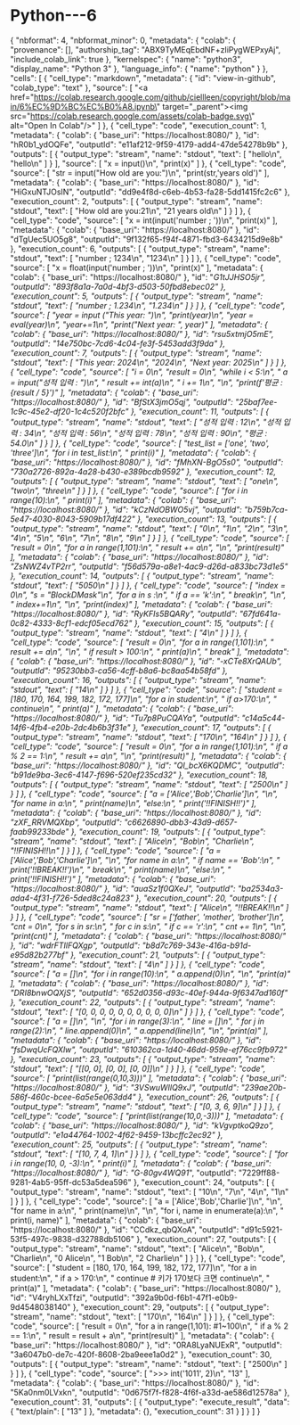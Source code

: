 # Python---6

{
  "nbformat": 4,
  "nbformat_minor": 0,
  "metadata": {
    "colab": {
      "provenance": [],
      "authorship_tag": "ABX9TyMEqEbdNF+zIiPygWEPxyAj",
      "include_colab_link": true
    },
    "kernelspec": {
      "name": "python3",
      "display_name": "Python 3"
    },
    "language_info": {
      "name": "python"
    }
  },
  "cells": [
    {
      "cell_type": "markdown",
      "metadata": {
        "id": "view-in-github",
        "colab_type": "text"
      },
      "source": [
        "<a href=\"https://colab.research.google.com/github/ciellleen/copyright/blob/main/6%EC%9D%BC%EC%B0%A8.ipynb\" target=\"_parent\"><img src=\"https://colab.research.google.com/assets/colab-badge.svg\" alt=\"Open In Colab\"/></a>"
      ]
    },
    {
      "cell_type": "code",
      "execution_count": 1,
      "metadata": {
        "colab": {
          "base_uri": "https://localhost:8080/"
        },
        "id": "hR0b1_ydOQFe",
        "outputId": "e11af212-9f59-4179-add4-47de54278b9b"
      },
      "outputs": [
        {
          "output_type": "stream",
          "name": "stdout",
          "text": [
            "hello\n",
            "hello\n"
          ]
        }
      ],
      "source": [
        "x = input()\n",
        "print(x)"
      ]
    },
    {
      "cell_type": "code",
      "source": [
        "str = input(\"How old are you:\")\n",
        "print(str,'years old')"
      ],
      "metadata": {
        "colab": {
          "base_uri": "https://localhost:8080/"
        },
        "id": "HiGxuNTJOsIN",
        "outputId": "dd9e4f8d-c6eb-4b53-fa28-5dd1415fc2c6"
      },
      "execution_count": 2,
      "outputs": [
        {
          "output_type": "stream",
          "name": "stdout",
          "text": [
            "How old are you:21\n",
            "21 years old\n"
          ]
        }
      ]
    },
    {
      "cell_type": "code",
      "source": [
        "x = int(input('number ; '))\n",
        "print(x)"
      ],
      "metadata": {
        "colab": {
          "base_uri": "https://localhost:8080/"
        },
        "id": "dTgUec5UO5g8",
        "outputId": "9f132f65-f94f-4871-fbd3-6434215d9e8b"
      },
      "execution_count": 6,
      "outputs": [
        {
          "output_type": "stream",
          "name": "stdout",
          "text": [
            "number ; 1234\n",
            "1234\n"
          ]
        }
      ]
    },
    {
      "cell_type": "code",
      "source": [
        "x = float(input('number ; '))\n",
        "print(x)"
      ],
      "metadata": {
        "colab": {
          "base_uri": "https://localhost:8080/"
        },
        "id": "_G1tJJHSO5jr",
        "outputId": "893f8a1a-7a0d-4bf3-d503-50fbd8ebec02"
      },
      "execution_count": 5,
      "outputs": [
        {
          "output_type": "stream",
          "name": "stdout",
          "text": [
            "number ; 1.234\n",
            "1.234\n"
          ]
        }
      ]
    },
    {
      "cell_type": "code",
      "source": [
        "year = input (\"This year: \")\n",
        "print(year)\n",
        "year = eval(year)\n",
        "year+=1\n",
        "print(\"Next year: \", year)"
      ],
      "metadata": {
        "colab": {
          "base_uri": "https://localhost:8080/"
        },
        "id": "rsu5xtmjO5mE",
        "outputId": "14e750bc-7cd6-4c04-fe3f-5453add3f9da"
      },
      "execution_count": 7,
      "outputs": [
        {
          "output_type": "stream",
          "name": "stdout",
          "text": [
            "This year: 2024\n",
            "2024\n",
            "Next year:  2025\n"
          ]
        }
      ]
    },
    {
      "cell_type": "code",
      "source": [
        "i = 0\n",
        "result = 0\n",
        "while i < 5:\n",
        "  a =  input(\"성적 입력 : \")\n",
        "  result += int(a)\n",
        "  i += 1\n",
        "\n",
        "print(f'평균 : {result / 5}')"
      ],
      "metadata": {
        "colab": {
          "base_uri": "https://localhost:8080/"
        },
        "id": "BfStX3jmO5qj",
        "outputId": "25baf7ee-1c9c-45e2-df20-1c4c520f2bfc"
      },
      "execution_count": 11,
      "outputs": [
        {
          "output_type": "stream",
          "name": "stdout",
          "text": [
            "성적 입력 : 12\n",
            "성적 입력 : 34\n",
            "성적 입력 : 56\n",
            "성적 입력 : 78\n",
            "성적 입력 : 90\n",
            "평균 : 54.0\n"
          ]
        }
      ]
    },
    {
      "cell_type": "code",
      "source": [
        "test_list = ['one', 'two', 'three']\n",
        "for i in test_list:\n",
        "  print(i)"
      ],
      "metadata": {
        "colab": {
          "base_uri": "https://localhost:8080/"
        },
        "id": "fMhXN-BgO5s0",
        "outputId": "730a2726-892a-4a28-b430-e389bcdb9592"
      },
      "execution_count": 12,
      "outputs": [
        {
          "output_type": "stream",
          "name": "stdout",
          "text": [
            "one\n",
            "two\n",
            "three\n"
          ]
        }
      ]
    },
    {
      "cell_type": "code",
      "source": [
        "for i in range(10):\n",
        "  print(i)"
      ],
      "metadata": {
        "colab": {
          "base_uri": "https://localhost:8080/"
        },
        "id": "kCzNdOBWO5vj",
        "outputId": "b759b7ca-5e47-4030-8043-5909b17df422"
      },
      "execution_count": 13,
      "outputs": [
        {
          "output_type": "stream",
          "name": "stdout",
          "text": [
            "0\n",
            "1\n",
            "2\n",
            "3\n",
            "4\n",
            "5\n",
            "6\n",
            "7\n",
            "8\n",
            "9\n"
          ]
        }
      ]
    },
    {
      "cell_type": "code",
      "source": [
        "result = 0\n",
        "for a in range(1,101):\n",
        "  result += a\n",
        "\n",
        "print(result)"
      ],
      "metadata": {
        "colab": {
          "base_uri": "https://localhost:8080/"
        },
        "id": "ZsNWZ4vTP2rr",
        "outputId": "f56d579a-a8e1-4ac9-d26d-a833bc73d1e5"
      },
      "execution_count": 14,
      "outputs": [
        {
          "output_type": "stream",
          "name": "stdout",
          "text": [
            "5050\n"
          ]
        }
      ]
    },
    {
      "cell_type": "code",
      "source": [
        "index = 0\n",
        "s = \"BlockDMask\"\n",
        "for a in s :\n",
        "  if a == 'k':\n",
        "    break\n",
        "\n",
        "  index+=1\n",
        "\n",
        "print(index)"
      ],
      "metadata": {
        "colab": {
          "base_uri": "https://localhost:8080/"
        },
        "id": "RyKFIs5BQARy",
        "outputId": "67fd641a-0c82-4333-8cf1-edcf05ecd762"
      },
      "execution_count": 15,
      "outputs": [
        {
          "output_type": "stream",
          "name": "stdout",
          "text": [
            "4\n"
          ]
        }
      ]
    },
    {
      "cell_type": "code",
      "source": [
        "result = 0\n",
        "for a in range(1,101):\n",
        "  result += a\n",
        "\n",
        "  if result > 100:\n",
        "    print(a)\n",
        "    break"
      ],
      "metadata": {
        "colab": {
          "base_uri": "https://localhost:8080/"
        },
        "id": "-xCTe8XrQAUb",
        "outputId": "95230bb3-ca56-4cff-b8a6-bc8aa54b58fd"
      },
      "execution_count": 16,
      "outputs": [
        {
          "output_type": "stream",
          "name": "stdout",
          "text": [
            "14\n"
          ]
        }
      ]
    },
    {
      "cell_type": "code",
      "source": [
        "student = [180, 170, 164, 199, 182, 172, 177]\n",
        "for a in student:\n",
        "  if a>170:\n",
        "    continue\n",
        "  print(a)"
      ],
      "metadata": {
        "colab": {
          "base_uri": "https://localhost:8080/"
        },
        "id": "Tu7p8PuCQAYa",
        "outputId": "c14a5c44-14f6-4fb4-e20b-2dc4b6b3f31e"
      },
      "execution_count": 17,
      "outputs": [
        {
          "output_type": "stream",
          "name": "stdout",
          "text": [
            "170\n",
            "164\n"
          ]
        }
      ]
    },
    {
      "cell_type": "code",
      "source": [
        "result = 0\n",
        "for a in range(1,101):\n",
        "  if a % 2 == 1:\n",
        "    result += a\n",
        "\n",
        "print(result)"
      ],
      "metadata": {
        "colab": {
          "base_uri": "https://localhost:8080/"
        },
        "id": "QI_bcX6KQDMC",
        "outputId": "b91de9ba-3ec6-4147-f696-520ef235cd32"
      },
      "execution_count": 18,
      "outputs": [
        {
          "output_type": "stream",
          "name": "stdout",
          "text": [
            "2500\n"
          ]
        }
      ]
    },
    {
      "cell_type": "code",
      "source": [
        "a = ['Alice','Bob','Charlie']\n",
        "\n",
        "for name in a:\n",
        "  print(name)\n",
        "else:\n",
        "  print('!!FINISH!!')"
      ],
      "metadata": {
        "colab": {
          "base_uri": "https://localhost:8080/"
        },
        "id": "zXF_RRVMQXbp",
        "outputId": "c6626890-dbb3-43d9-d657-faab99233bde"
      },
      "execution_count": 19,
      "outputs": [
        {
          "output_type": "stream",
          "name": "stdout",
          "text": [
            "Alice\n",
            "Bob\n",
            "Charlie\n",
            "!!FINISH!!\n"
          ]
        }
      ]
    },
    {
      "cell_type": "code",
      "source": [
        "a = ['Alice','Bob','Charlie']\n",
        "\n",
        "for name in a:\n",
        "  if name == 'Bob':\n",
        "    print('!!BREAK!!')\n",
        "    break\n",
        "  print(name)\n",
        "else:\n",
        "  print('!!FINISH!!')"
      ],
      "metadata": {
        "colab": {
          "base_uri": "https://localhost:8080/"
        },
        "id": "auaSz1f0QXeJ",
        "outputId": "ba2534a3-ada4-4f31-f726-5ded8c24a823"
      },
      "execution_count": 20,
      "outputs": [
        {
          "output_type": "stream",
          "name": "stdout",
          "text": [
            "Alice\n",
            "!!BREAK!!\n"
          ]
        }
      ]
    },
    {
      "cell_type": "code",
      "source": [
        "sr = ['father', 'mother', 'brother']\n",
        "cnt = 0\n",
        "for s in sr:\n",
        "  for c in s:\n",
        "    if c == 'r':\n",
        "      cnt += 1\n",
        "\n",
        "print(cnt)"
      ],
      "metadata": {
        "colab": {
          "base_uri": "https://localhost:8080/"
        },
        "id": "wdrFTIlFQXgp",
        "outputId": "b8d7c769-343e-416a-b91d-e95d82b277bf"
      },
      "execution_count": 21,
      "outputs": [
        {
          "output_type": "stream",
          "name": "stdout",
          "text": [
            "4\n"
          ]
        }
      ]
    },
    {
      "cell_type": "code",
      "source": [
        "a = []\n",
        "for i in range(10):\n",
        "  a.append(0)\n",
        "\n",
        "print(a)"
      ],
      "metadata": {
        "colab": {
          "base_uri": "https://localhost:8080/"
        },
        "id": "DRI8bnwOQXjS",
        "outputId": "652d0356-d93c-40ef-944a-9f6347ad160f"
      },
      "execution_count": 22,
      "outputs": [
        {
          "output_type": "stream",
          "name": "stdout",
          "text": [
            "[0, 0, 0, 0, 0, 0, 0, 0, 0, 0]\n"
          ]
        }
      ]
    },
    {
      "cell_type": "code",
      "source": [
        "a = []\n",
        "\n",
        "for i in range(3):\n",
        "  line = []\n",
        "  for j in range(2):\n",
        "    line.append(0)\n",
        "  a.append(line)\n",
        "\n",
        "print(a)"
      ],
      "metadata": {
        "colab": {
          "base_uri": "https://localhost:8080/"
        },
        "id": "fsDwqUcFQXlw",
        "outputId": "610362ca-1d40-46dd-959e-ef76cc9fb972"
      },
      "execution_count": 23,
      "outputs": [
        {
          "output_type": "stream",
          "name": "stdout",
          "text": [
            "[[0, 0], [0, 0], [0, 0]]\n"
          ]
        }
      ]
    },
    {
      "cell_type": "code",
      "source": [
        "print(list(range(0,10,3)))"
      ],
      "metadata": {
        "colab": {
          "base_uri": "https://localhost:8080/"
        },
        "id": "3VSwuWIlQ9xJ",
        "outputId": "239ae20b-586f-460c-bcee-6a5e5e063dd4"
      },
      "execution_count": 26,
      "outputs": [
        {
          "output_type": "stream",
          "name": "stdout",
          "text": [
            "[0, 3, 6, 9]\n"
          ]
        }
      ]
    },
    {
      "cell_type": "code",
      "source": [
        "print(list(range(10,0,-3)))"
      ],
      "metadata": {
        "colab": {
          "base_uri": "https://localhost:8080/"
        },
        "id": "kVgvptkoQ9zo",
        "outputId": "e1a44764-1002-4f62-9459-13bcffc2ec92"
      },
      "execution_count": 25,
      "outputs": [
        {
          "output_type": "stream",
          "name": "stdout",
          "text": [
            "[10, 7, 4, 1]\n"
          ]
        }
      ]
    },
    {
      "cell_type": "code",
      "source": [
        "for i in range(10, 0, -3):\n",
        "  print(i)"
      ],
      "metadata": {
        "colab": {
          "base_uri": "https://localhost:8080/"
        },
        "id": "G-80gv4WQ91_",
        "outputId": "7229ff88-9281-4ab5-95ff-dc53a5dea596"
      },
      "execution_count": 24,
      "outputs": [
        {
          "output_type": "stream",
          "name": "stdout",
          "text": [
            "10\n",
            "7\n",
            "4\n",
            "1\n"
          ]
        }
      ]
    },
    {
      "cell_type": "code",
      "source": [
        "a = ['Alice','Bob','Charlie']\n",
        "\n",
        "for name in a:\n",
        "  print(name)\n",
        "\n",
        "for i, name in enumerate(a):\n",
        "  print(i, name)"
      ],
      "metadata": {
        "colab": {
          "base_uri": "https://localhost:8080/"
        },
        "id": "CCdkz_qbQXoA",
        "outputId": "d91c5921-53f5-497c-9838-d32788db5106"
      },
      "execution_count": 27,
      "outputs": [
        {
          "output_type": "stream",
          "name": "stdout",
          "text": [
            "Alice\n",
            "Bob\n",
            "Charlie\n",
            "0 Alice\n",
            "1 Bob\n",
            "2 Charlie\n"
          ]
        }
      ]
    },
    {
      "cell_type": "code",
      "source": [
        "student = [180, 170, 164, 199, 182, 172, 177]\n",
        "for a in student:\n",
        "    if a > 170:\n",
        "        continue  # 키가 170보다 크면 continue\n",
        "    print(a)"
      ],
      "metadata": {
        "colab": {
          "base_uri": "https://localhost:8080/"
        },
        "id": "V4ryhLXxTfzi",
        "outputId": "392a9b0d-f6b1-47f1-e0b9-9d4548038140"
      },
      "execution_count": 29,
      "outputs": [
        {
          "output_type": "stream",
          "name": "stdout",
          "text": [
            "170\n",
            "164\n"
          ]
        }
      ]
    },
    {
      "cell_type": "code",
      "source": [
        "result = 0\n",
        "for a in range(1,101): #1~100\n",
        "  if a % 2 == 1:\n",
        "    result = result + a\n",
        "print(result)"
      ],
      "metadata": {
        "colab": {
          "base_uri": "https://localhost:8080/"
        },
        "id": "0RA8LyaNUExR",
        "outputId": "3a6047b0-de7c-420f-8608-2ba9eee1a0d2"
      },
      "execution_count": 30,
      "outputs": [
        {
          "output_type": "stream",
          "name": "stdout",
          "text": [
            "2500\n"
          ]
        }
      ]
    },
    {
      "cell_type": "code",
      "source": [
        ">>> int('1011', 2)\n",
        "13"
      ],
      "metadata": {
        "colab": {
          "base_uri": "https://localhost:8080/"
        },
        "id": "5Ka0nm0LVxkn",
        "outputId": "0d675f7f-f828-4f6f-a33d-ae586d12578a"
      },
      "execution_count": 31,
      "outputs": [
        {
          "output_type": "execute_result",
          "data": {
            "text/plain": [
              "13"
            ]
          },
          "metadata": {},
          "execution_count": 31
        }
      ]
    }
  ]
}
